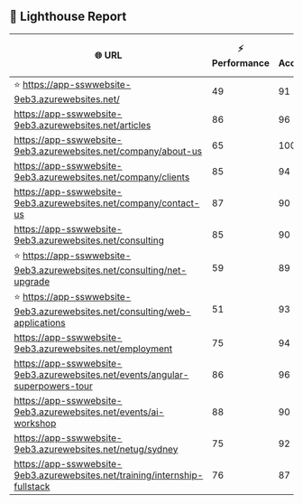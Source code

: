## 🚀 Lighthouse Report

| 🌐 URL | ⚡ Performance | ♿ Accessibility | ✅ Best Practices | 🔍 SEO | 📦 Bundle Size | 🗑️ Unused Bundle |
| --- | ----------- | ------------- | -------------- | --- | ---------------- | ---------------- |
| ⭐ https://app-sswwebsite-9eb3.azurewebsites.net/ | 49 | 91 | 78 | 100 | 4.53 MB | 2.26 MB |
| https://app-sswwebsite-9eb3.azurewebsites.net/articles | 86 | 96 | 78 | 92 | 4.25 MB | 2.01 MB |
| https://app-sswwebsite-9eb3.azurewebsites.net/company/about-us | 65 | 100 | 78 | 100 | 4.15 MB | 2.01 MB |
| https://app-sswwebsite-9eb3.azurewebsites.net/company/clients | 85 | 94 | 78 | 100 | 4.54 MB | 2.25 MB |
| https://app-sswwebsite-9eb3.azurewebsites.net/company/contact-us | 87 | 90 | 78 | 92 | 7.50 MB | 4.66 MB |
| https://app-sswwebsite-9eb3.azurewebsites.net/consulting | 85 | 90 | 74 | 100 | 7.78 MB | 4.85 MB |
| ⭐ https://app-sswwebsite-9eb3.azurewebsites.net/consulting/net-upgrade | 59 | 89 | 59 | 85 | 7.78 MB | 4.85 MB |
| ⭐ https://app-sswwebsite-9eb3.azurewebsites.net/consulting/web-applications | 51 | 93 | 59 | 85 | 7.77 MB | 4.80 MB |
| https://app-sswwebsite-9eb3.azurewebsites.net/employment | 75 | 94 | 78 | 100 | 4.39 MB | 1.98 MB |
| https://app-sswwebsite-9eb3.azurewebsites.net/events/angular-superpowers-tour | 86 | 96 | 74 | 100 | 7.53 MB | 4.66 MB |
| https://app-sswwebsite-9eb3.azurewebsites.net/events/ai-workshop | 88 | 90 | 74 | 92 | 7.52 MB | 4.71 MB |
| https://app-sswwebsite-9eb3.azurewebsites.net/netug/sydney | 75 | 92 | 78 | 92 | 4.63 MB | 2.30 MB |
| https://app-sswwebsite-9eb3.azurewebsites.net/training/internship-fullstack | 76 | 87 | 74 | 100 | 4.14 MB | 1.93 MB |